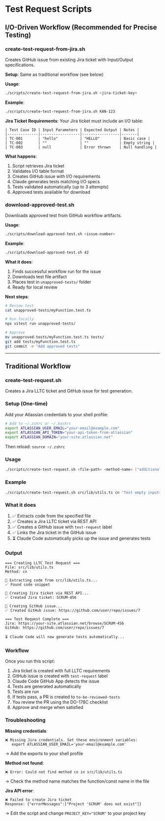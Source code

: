 # Test Request Scripts

## I/O-Driven Workflow (Recommended for Precise Testing)

### create-test-request-from-jira.sh

Creates GitHub issue from existing Jira ticket with Input/Output specifications.

**Setup**: Same as traditional workflow (see below)

**Usage**:
```bash
./scripts/create-test-request-from-jira.sh <jira-ticket-key>
```

**Example**:
```bash
./scripts/create-test-request-from-jira.sh KAN-123
```

**Jira Ticket Requirements**:
Your Jira ticket must include an I/O table:
```
| Test Case ID | Input Parameters | Expected Output | Notes |
|--------------|------------------|-----------------|-------|
| TC-001       | "hello"          | "HELLO"         | Basic case |
| TC-002       | ""               | ""              | Empty string |
| TC-003       | null             | Error thrown    | Null handling |
```

**What happens**:
1. Script retrieves Jira ticket
2. Validates I/O table format
3. Creates GitHub issue with I/O requirements
4. Claude generates tests matching I/O specs
5. Tests validated automatically (up to 3 attempts)
6. Approved tests available for download

### download-approved-test.sh

Downloads approved test from GitHub workflow artifacts.

**Usage**:
```bash
./scripts/download-approved-test.sh <issue-number>
```

**Example**:
```bash
./scripts/download-approved-test.sh 42
```

**What it does**:
1. Finds successful workflow run for the issue
2. Downloads test file artifact
3. Places test in `unapproved-tests/` folder
4. Ready for local review

**Next steps**:
```bash
# Review test
cat unapproved-tests/myFunction.test.ts

# Run locally
npx vitest run unapproved-tests/

# Approve
mv unapproved-tests/myFunction.test.ts tests/
git add tests/myFunction.test.ts
git commit -m "Add approved tests"
```

---

## Traditional Workflow

### create-test-request.sh

Creates a Jira LLTC ticket and GitHub issue for test generation.

### Setup (One-time)

Add your Atlassian credentials to your shell profile:

```bash
# Add to ~/.zshrc or ~/.bashrc
export ATLASSIAN_USER_EMAIL="your-email@example.com"
export ATLASSIAN_API_TOKEN="your-api-token-from-atlassian"
export ATLASSIAN_DOMAIN="your-site.atlassian.net"
```

Then reload: `source ~/.zshrc`

### Usage

```bash
./scripts/create-test-request.sh <file-path> <method-name> ["additional context"]
```

### Example

```bash
./scripts/create-test-request.sh src/lib/utils.ts cn "Test empty inputs and Tailwind class merging"
```

### What it does

1. ✅ Extracts code from the specified file
2. ✅ Creates a Jira LLTC ticket via REST API
3. ✅ Creates a GitHub issue with `test-request` label
4. ✅ Links the Jira ticket in the GitHub issue
5. ⏳ Claude Code automatically picks up the issue and generates tests

### Output

```
=== Creating LLTC Test Request ===
File: src/lib/utils.ts
Method: cn

📖 Extracting code from src/lib/utils.ts...
✅ Found code snippet

🎫 Creating Jira ticket via REST API...
✅ Created Jira ticket: SCRUM-456

📝 Creating GitHub issue...
✅ Created GitHub issue: https://github.com/user/repo/issues/7

=== Test Request Complete ===
Jira: https://your-site.atlassian.net/browse/SCRUM-456
GitHub: https://github.com/user/repo/issues/7

⏳ Claude Code will now generate tests automatically...
```

### Workflow

Once you run this script:

1. Jira ticket is created with full LLTC requirements
2. GitHub issue is created with `test-request` label
3. Claude Code GitHub App detects the issue
4. Tests are generated automatically
5. Tests are run
6. If tests pass, a PR is created to `to-be-reviewed-tests`
7. You review the PR using the DO-178C checklist
8. Approve and merge when satisfied

### Troubleshooting

**Missing credentials**:
```
❌ Missing Jira credentials. Set these environment variables:
   export ATLASSIAN_USER_EMAIL='your-email@example.com'
```
→ Add the exports to your shell profile

**Method not found**:
```
❌ Error: Could not find method cn in src/lib/utils.ts
```
→ Check the method name matches the function/const name in the file

**Jira API error**:
```
❌ Failed to create Jira ticket
Response: {"errorMessages":["Project 'SCRUM' does not exist"]}
```
→ Edit the script and change `PROJECT_KEY="SCRUM"` to your project key

